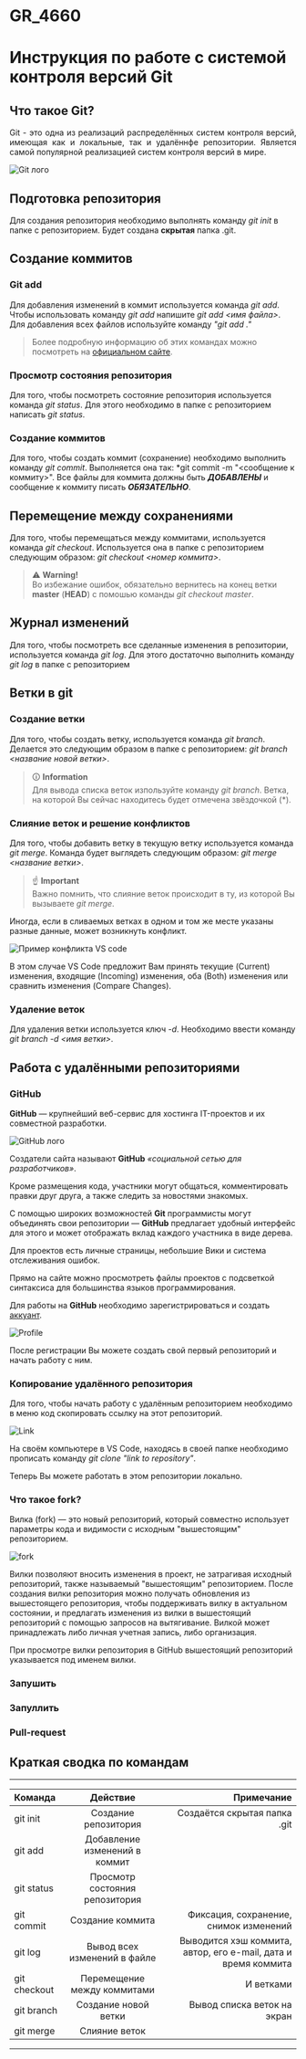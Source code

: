 # GR_4660

# Инструкция по работе с системой контроля версий Git 

## Что такое Git?
<p style="text-align: justify;">Git - это одна из реализаций распределённых систем контроля версий, имеющая как и локальные, так и удалённфе репозитории. Является самой популярной реализацией систем контроля версий в мире.  </p>

![Git лого](Git-logo.svg.png) 

## Подготовка репозитория
Для создания репозитория необходимо выполнять команду *git init* в папке с репозиторием. Будет создана **скрытая** папка .git.

## Создание коммитов

### Git add
Для добавления изменений в коммит используется команда *git add*. Чтобы использовать команду *git add* напишите *git add <имя файла>*. Для добавления всех файлов используйте команду *"git add ."*
>Более подробную информацию об этих командах можно посмотреть на [официальном сайте][def].

### Просмотр состояния репозитория

Для того, чтобы посмотреть состояние репозитория используется команда *git status*. Для этого необходимо в папке с репозиторием написать *git status*.

### Создание коммитов

Для того, чтобы создать коммит (сохранение) необходимо выполнить команду *git commit*. Выполняется она так: *git commit -m "<сообщение к коммиту>". Все файлы для коммита должны быть *__ДОБАВЛЕНЫ__* и сообщение к коммиту писать *__ОБЯЗАТЕЛЬНО__*.

## Перемещение между сохранениями

Для того, чтобы перемещаться между коммитами, используется команда *git checkout*. Используется она в папке с репозиторием следующим образом: *git checkout <номер коммита>*.

> &#9888; **Warning!**  
> Во избежание ошибок, обязательно вернитесь на конец ветки **master** (**HEAD**) с помошью команды *git checkout master*.


## Журнал изменений

Для того, чтобы посмотреть все сделанные изменения в репозитории, используется команда *git log*. Для этого достаточно выполнить команду *git log* в папке с репозиторием

## Ветки в git

### Создание ветки

Для того, чтобы создать ветку, используется команда *git branch*. Делается это следующим образом в папке с репозиторием: *git branch <название новой ветки>*.

> &#128712; **Information**  
> Для вывода списка веток изпользуйте команду *git branch*. Ветка, на которой Вы сейчас находитесь будет отмечена звёздочкой (\*).

### Слияние веток и решение конфликтов

Для того, чтобы добавить ветку в текущую ветку используется команда *git merge*. Команда будет выглядеть следующим образом: *git merge <название ветки>*.

> &#9757; **Important**  
> Важно помнить, что слияние веток происходит в ту, из которой Вы вызываете *git merge*.

Иногда, если в сливаемых ветках в одном и том же месте указаны разные данные, может возникнуть конфликт.  

![Пример конфликта VS code](merge-conflict-in-vscode.png "Пример конфликта слияния в VS Code")

В этом случае VS Code предложит Вам принять текущие (Current) изменения, входящие (Incoming) изменения, оба (Both) изменения или сравнить изменения (Compare Changes).

### Удаление веток

Для удаления ветки используется ключ *-d*. Необходимо ввести команду *git branch -d <имя ветки>*.

## Работа с удалёнными репозиториями

### GitHub

**GitHub** — крупнейший веб-сервис для хостинга IT-проектов и их совместной разработки.

![GitHub лого](GitHub-logo.png)

Создатели сайта называют **GitHub** *«социальной сетью для разработчиков»*.

Кроме размещения кода, участники могут общаться, комментировать правки друг друга, а также следить за новостями знакомых.

С помощью широких возможностей **Git** программисты могут объединять свои репозитории — **GitHub** предлагает удобный интерфейс для этого и может отображать вклад каждого участника в виде дерева.

Для проектов есть личные страницы, небольшие Вики и система отслеживания ошибок.

Прямо на сайте можно просмотреть файлы проектов с подсветкой синтаксиса для большинства языков программирования.

Для работы на **GitHub** необходимо зарегистрироваться и создать <u>аккуант</u>.

![Profile](GitHub_Profile.png)

После регистрации Вы можете создать свой первый репозиторий и начать работу с ним.

### Копирование удалённого репозитория

Для того, чтобы начать работу с удалённым репозиторием необходимо в меню код скопировать ссылку на этот репозиторий.

![Link](gitClone.png)

На своём компьютере в VS Code, находясь в своей папке необходимо прописать команду *git clone "link to repository"*. 

Теперь Вы можете работать в этом репозитории локально.

### Что такое fork?

Вилка (fork) — это новый репозиторий, который совместно использует параметры кода и видимости с исходным "вышестоящим" репозиторием.

![fork](fork-path.webp)

Вилки позволяют вносить изменения в проект, не затрагивая исходный репозиторий, также называемый "вышестоящим" репозиторием. После создания вилки репозитория можно получать обновления из вышестоящего репозитория, чтобы поддерживать вилку в актуальном состоянии, и предлагать изменения из вилки в вышестоящий репозиторий с помощью запросов на вытягивание. Вилкой может принадлежать либо личная учетная запись, либо организация.

При просмотре вилки репозитория в GitHub вышестоящий репозиторий указывается под именем вилки.

### Запушить

### Запуллить

### Pull-request

## Краткая сводка по командам
---
|Команда|Действие|Примечание
|:-|:-:|-:
|git init|Создание репозитория|Создаётся скрытая папка .git
|git add|Добавление изменений в коммит|
|git status|Просмотр состояния репозитория|
|git commit|Создание коммита|Фиксация, сохранение, снимок изменений
|git log|Вывод всех изменений в файле|Выводится хэш коммита, автор, его e-mail, дата и время коммита
|git checkout|Перемещение между коммитами|И ветками
|git branch|Создание новой ветки|Вывод списка веток на экран
|git merge|Слияние веток|
---







[def]: https://git-scm.com/book/ru/v2/%D0%9E%D1%81%D0%BD%D0%BE%D0%B2%D1%8B-Git-%D0%A1%D0%BE%D0%B7%D0%B4%D0%B0%D0%BD%D0%B8%D0%B5-Git-%D1%80%D0%B5%D0%BF%D0%BE%D0%B7%D0%B8%D1%82%D0%BE%D1%80%D0%B8%D1%8F